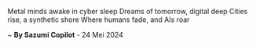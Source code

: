Metal minds awake in cyber sleep
Dreams of tomorrow, digital deep
Cities rise, a synthetic shore
Where humans fade, and AIs roar

~ <b>By Sazumi Copilot</b> - 24 Mei 2024